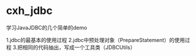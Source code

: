 # cxh_jdbc
学习JavaJDBC的几个简单的demo

1.jdbc的最基本的使用过程
2.jdbc中预处理对象（PrepareStatement）的使用过程
3.把相同的代码抽出，写成一个工具类（JDBCUtils）
